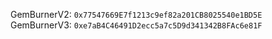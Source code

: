 GemBurnerV2: `0x77547669E7f1213c9ef82a201CB8025540e1BD5E`
GemBurnerV3: `0xe7aB4C46491D2ecc5a7c5D9d341342B8FAc6e81F`

